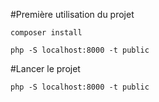 #Première utilisation du projet


```
composer install

php -S localhost:8000 -t public
```


#Lancer le projet

```
php -S localhost:8000 -t public
```
